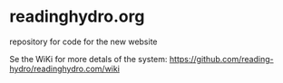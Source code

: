 # readinghydro.org
repository for code for the new website

Se the WiKi for more detals of the system: https://github.com/reading-hydro/readinghydro.com/wiki
